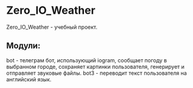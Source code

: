 # Zero_IO_Weather

Zero_IO_Weather - учебный проект.

## Модули:
bot - телеграм бот, использующий iogram, сообщает погоду в выбранном городе, сохраняет картинки пользователя, генерирует и отправляет звуковые файлы.
bot3 - переводит текст пользователя на английский язык.
